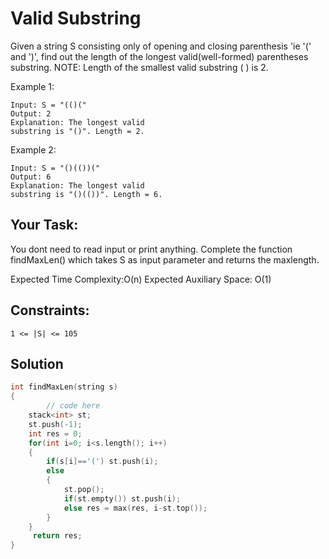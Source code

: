 # Valid Substring
Given a string S consisting only of opening and closing parenthesis 'ie '('  and ')', find out the length of the longest valid(well-formed) parentheses substring.
NOTE: Length of the smallest valid substring ( ) is 2.

Example 1:
```
Input: S = "(()("
Output: 2
Explanation: The longest valid 
substring is "()". Length = 2.
```
Example 2:
```
Input: S = "()(())("
Output: 6
Explanation: The longest valid 
substring is "()(())". Length = 6.
```

## Your Task:  

You dont need to read input or print anything. Complete the function findMaxLen() which takes S as input parameter and returns the maxlength.


Expected Time Complexity:O(n)
Expected Auxiliary Space: O(1)   


## Constraints:
```
1 <= |S| <= 105
```
## Solution

```c++
int findMaxLen(string s) 
{
        // code here
    stack<int> st;
    st.push(-1);
    int res = 0;
    for(int i=0; i<s.length(); i++)
    {
        if(s[i]=='(') st.push(i);
        else 
        {
            st.pop();
            if(st.empty()) st.push(i);
            else res = max(res, i-st.top());
        }
    }
     return res;
}
```